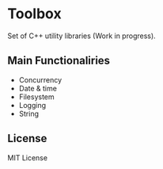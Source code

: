 # Toolbox

Set of C++ utility libraries (Work in progress).

## Main Functionaliries

* Concurrency
* Date & time
* Filesystem
* Logging
* String

## License

MIT License

